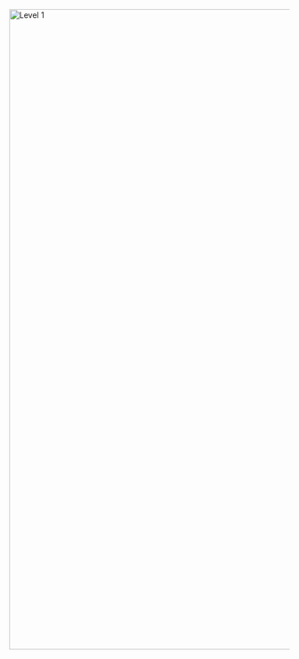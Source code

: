 <img width="1149" alt="Level 1" src="https://user-images.githubusercontent.com/58959408/175210956-4e28693b-1b8b-4520-aec5-12caf5f1a880.png">
